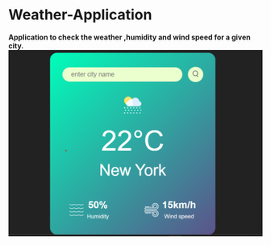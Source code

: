 # Weather-Application
<b>Application to check the weather ,humidity and wind speed for a given city.
<img src="weatherapp.png">
